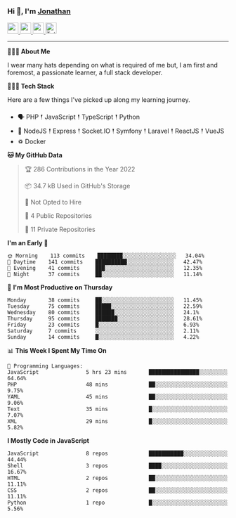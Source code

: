 ### Hi 👋, I'm [Jonathan](https://jonathan-d.ch) 

<p>
  <a href="https://www.twitter.com/redkill2108">
    <img src="https://img.shields.io/badge/twitter-%231DA1F2.svg?&style=for-the-badge&logo=twitter&logoColor=white" height=25>
  </a>
  <a href="https://www.linkedin.com/in/jdebetaz">
    <img src="https://img.shields.io/badge/linkedin-%230077B5.svg?&style=for-the-badge&logo=linkedin&logoColor=white" height=25>
  </a>
  <a href="https://www.instagram.com/jdebetaz/">
    <img src="https://img.shields.io/badge/instagram-%23E4405F.svg?&style=for-the-badge&logo=instagram&logoColor=white" height=25>
  </a>
  <a href="https://wakatime.com/@5c95ead1-71ee-4ecc-9a32-6c2b293dd432">
    <img src="https://wakatime.com/badge/user/5c95ead1-71ee-4ecc-9a32-6c2b293dd432.svg?style=for-the-badge" height=25 alt="Total time coded since Aug 23 2019" />
  </a>
</p>

-------

**🙋🏻‍♂️ About Me** 

<p>I wear many hats depending on what is required of me but, I am first and foremost, a passionate learner, a full stack developer.</p>

**👨🏻‍💻 Tech Stack** 

<p>Here are a few things I've picked up along my learning journey.</p>

- 🗣 PHP 𒑰 JavaScript 𒑰 TypeScript 𒑰 Python
- 🎒 NodeJS 𒑰 Express 𒑰 Socket.IO 𒑰 Symfony 𒑰 Laravel 𒑰 ReactJS 𒑰 VueJS
- ♽ Docker

<!--START_SECTION:waka-->
**🐱 My GitHub Data** 

> 🏆 286 Contributions in the Year 2022
 > 
> 📦 34.7 kB Used in GitHub's Storage 
 > 
> 🚫 Not Opted to Hire
 > 
> 📜 4 Public Repositories 
 > 
> 🔑 11 Private Repositories  
 > 
**I'm an Early 🐤** 

```text
🌞 Morning    113 commits    ████████░░░░░░░░░░░░░░░░░   34.04% 
🌆 Daytime    141 commits    ██████████░░░░░░░░░░░░░░░   42.47% 
🌃 Evening    41 commits     ███░░░░░░░░░░░░░░░░░░░░░░   12.35% 
🌙 Night      37 commits     ██░░░░░░░░░░░░░░░░░░░░░░░   11.14%

```
📅 **I'm Most Productive on Thursday** 

```text
Monday       38 commits     ██░░░░░░░░░░░░░░░░░░░░░░░   11.45% 
Tuesday      75 commits     █████░░░░░░░░░░░░░░░░░░░░   22.59% 
Wednesday    80 commits     ██████░░░░░░░░░░░░░░░░░░░   24.1% 
Thursday     95 commits     ███████░░░░░░░░░░░░░░░░░░   28.61% 
Friday       23 commits     █░░░░░░░░░░░░░░░░░░░░░░░░   6.93% 
Saturday     7 commits      ░░░░░░░░░░░░░░░░░░░░░░░░░   2.11% 
Sunday       14 commits     █░░░░░░░░░░░░░░░░░░░░░░░░   4.22%

```


📊 **This Week I Spent My Time On** 

```text
💬 Programming Languages: 
JavaScript               5 hrs 23 mins       ████████████████░░░░░░░░░   64.64% 
PHP                      48 mins             ██░░░░░░░░░░░░░░░░░░░░░░░   9.75% 
YAML                     45 mins             ██░░░░░░░░░░░░░░░░░░░░░░░   9.06% 
Text                     35 mins             █░░░░░░░░░░░░░░░░░░░░░░░░   7.07% 
XML                      29 mins             █░░░░░░░░░░░░░░░░░░░░░░░░   5.82%

```

**I Mostly Code in JavaScript** 

```text
JavaScript               8 repos             ███████████░░░░░░░░░░░░░░   44.44% 
Shell                    3 repos             ████░░░░░░░░░░░░░░░░░░░░░   16.67% 
HTML                     2 repos             ██░░░░░░░░░░░░░░░░░░░░░░░   11.11% 
CSS                      2 repos             ██░░░░░░░░░░░░░░░░░░░░░░░   11.11% 
Python                   1 repo              █░░░░░░░░░░░░░░░░░░░░░░░░   5.56%

```



<!--END_SECTION:waka-->
